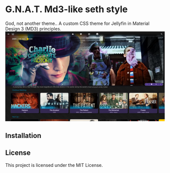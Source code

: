 # G.N.A.T. Md3-like seth style 

God, not another theme.. A custom CSS theme for Jellyfin in Material Design 3 (MD3) principles.
![MD3 Palette Tool Screenshot](https://raw.githubusercontent.com/JSethCreates/jellyfin-theme-sethstyle/main/screenshots/1homepage.png)

## Installation

## License

This project is licensed under the MIT License.
